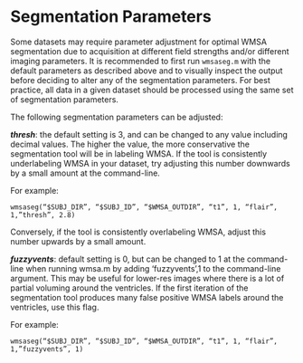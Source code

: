 # Segmentation Parameters

Some datasets may require parameter adjustment for optimal WMSA segmentation due to acquisition at different field strengths and/or different imaging parameters. It is recommended to first run `wmsaseg.m` with the default parameters as described above and to visually inspect the output before deciding to alter any of the segmentation parameters. For best practice, all data in a given dataset should be processed using the same set of segmentation parameters. 

The following segmentation parameters can be adjusted: 


***thresh***: the default setting is 3, and can be changed to any value including decimal values. The higher the value, the more conservative the segmentation tool will be in labeling WMSA. If the tool is consistently underlabeling WMSA in your dataset, try adjusting this number downwards by a small amount at the command-line. 

For example: 


`wmsaseg(“$SUBJ_DIR”, “$SUBJ_ID”, “$WMSA_OUTDIR”, “t1”, 1, “flair”, 1,”thresh”, 2.8)`

Conversely, if the tool is consistently overlabeling WMSA, adjust this number upwards by a small amount. 


***fuzzyvents***: default setting is 0, but can be changed to 1 at the command-line when running wmsa.m by adding ‘fuzzyvents’,1 to the command-line argument. This may be useful for lower-res images where there is a lot of partial voluming around the ventricles. If the first iteration of the segmentation tool produces many false positive WMSA labels around the ventricles, use this flag. 


For example: 


`wmsaseg(“$SUBJ_DIR”, “$SUBJ_ID”, “$WMSA_OUTDIR”, “t1”, 1, “flair”, 1,”fuzzyvents”, 1)`
